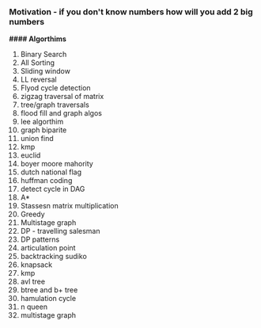 ### Motivation - if you don't know numbers how will you add 2 big numbers

__#### Algorthims__
1. Binary Search
2. All Sorting
3. Sliding window
4. LL reversal
5. Flyod cycle detection
6. zigzag traversal of matrix
7. tree/graph traversals
8. flood fill and graph algos
9. lee algorthim
10. graph biparite
11. union find
12. kmp
13. euclid
14. boyer moore mahority
15. dutch national flag
16. huffman coding
17. detect cycle in DAG
18. A*
19. Stassesn matrix multiplication
20. Greedy
21. Multistage graph
22. DP - travelling salesman
23. DP patterns
24. articulation point
25. backtracking sudiko
26. knapsack
27. kmp
28. avl tree
29. btree and b+ tree
30. hamulation cycle
31. n queen
32. multistage graph
